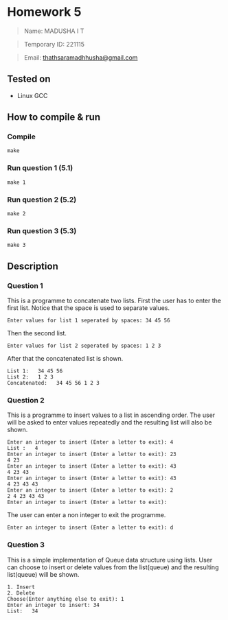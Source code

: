 # Homework 5

> Name: MADUSHA I T

> Temporary ID: 221115

> Email: thathsaramadhhusha@gmail.com

## Tested on

- Linux GCC

## How to compile & run

### Compile
```
make
```

### Run question 1 (5.1)
```
make 1
```

### Run question 2 (5.2)
```
make 2
```

### Run question 3 (5.3)
```
make 3
```

## Description

### Question 1

This is a programme to concatenate two lists. First the user has to enter the first list. Notice that the space is used to separate values. 
```
Enter values for list 1 seperated by spaces: 34 45 56
```
Then the second list.
```
Enter values for list 2 seperated by spaces: 1 2 3
```
After that the concatenated list is shown.
```
List 1:   34 45 56 
List 2:   1 2 3 
Concatenated:   34 45 56 1 2 3 
```

### Question 2

This is a programme to insert values to a list in ascending order. The user will be asked to enter values repeatedly and the resulting list will also be shown.
```
Enter an integer to insert (Enter a letter to exit): 4
List :   4 
Enter an integer to insert (Enter a letter to exit): 23
4 23 
Enter an integer to insert (Enter a letter to exit): 43
4 23 43 
Enter an integer to insert (Enter a letter to exit): 43
4 23 43 43 
Enter an integer to insert (Enter a letter to exit): 2
2 4 23 43 43 
Enter an integer to insert (Enter a letter to exit): 
```
The user can enter a non integer to exit the programme.
```
Enter an integer to insert (Enter a letter to exit): d
```

### Question 3

This is a simple implementation of Queue data structure using lists. User can choose to insert or delete values from the list(queue) and the resulting list(queue) will be shown.
```
1. Insert
2. Delete
Choose(Enter anything else to exit): 1
Enter an integer to insert: 34
List:   34
```